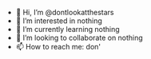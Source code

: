 - 👋 Hi, I’m @dontlookatthestars
- 👀 I’m interested in nothing
- 🌱 I’m currently learning nothing
- 💞️ I’m looking to collaborate on nothing
- 📫 How to reach me: don'

<!---
dontlookatthestars/dontlookatthestars is a ✨ special ✨ repository because its `README.md` (this file) appears on your GitHub profile.
You can click the Preview link to take a look at your changes.
--->
